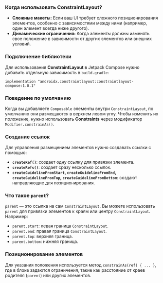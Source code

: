 ### Когда использовать ConstraintLayout?

- **Сложные макеты:** Если ваш UI требует сложного позиционирования элементов, особенно с зависимостями между ними (например, один элемент всегда ниже другого).
- **Динамические ограничения:** Когда элементы должны изменять свое положение в зависимости от других элементов или внешних условий.
### Подключение библиотеки

Для использования **ConstraintLayout** в Jetpack Compose нужно добавить отдельную зависимость в `build.gradle`:

`implementation "androidx.constraintlayout:constraintlayout-compose:1.0.1"`
### Поведение по умолчанию

Когда вы добавляете `Composable` элементы внутри `ConstraintLayout`, по умолчанию они размещаются в верхнем левом углу. Чтобы изменить их положение, нужно использовать **Constraints** через модификатор `Modifier.constrainAs()`.
### Создание ссылок

Для управления размещением элементов нужно создавать ссылки с помощью:

- **`createRef()`**: создает одну ссылку для привязки элемента.
- **`createRefs()`**: создает сразу несколько ссылок.
- **`createGuidelineFromStart`, `createGuidelineFromEnd`, `createGuidelineFromTop`, `createGuidelineFromBottom`**: создают направляющие для позиционирования.
### Что такое `parent`?

`parent` — это ссылка на сам `ConstraintLayout`. Вы можете использовать `parent` для привязки элементов к краям или центру `ConstraintLayout`. Например:

- `parent.start`: левая граница `ConstraintLayout`.
- `parent.end`: правая граница `ConstraintLayout`.
- `parent.top`: верхняя граница.
- `parent.bottom`: нижняя граница.
### Позиционирование элементов

Для указания положения используется метод `constrainAs(ref) { ... }`, где в блоке задаются ограничения, такие как расстояние от краев родителя (`parent`) или других элементов.

